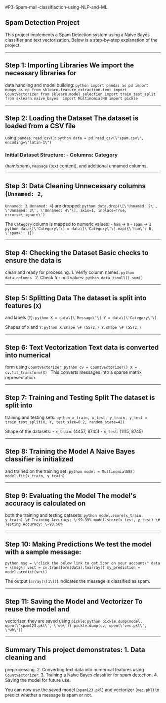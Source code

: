 #P3-Spam-mail-classifiaction-using-NLP-and-ML

## Spam Detection Project

This project implements a Spam Detection system using a Naive Bayes
classifier and text vectorization. Below is a step-by-step explanation
of the project.

----

## Step 1: Importing Libraries We import the necessary libraries for
data handling and model building: `
    python import pandas as pd
    import numpy as np from sklearn.feature_extraction.text
    import CountVectorizer from sklearn.model_selection
    import train_test_split from sklearn.naive_bayes 
    import MultinomialNB import pickle `

----

## Step 2: Loading the Dataset The dataset is loaded from a CSV file
using `pandas.read_csv()`: `python data =
pd.read_csv(\"spam.csv\", encoding=\"latin-1\") `

### Initial Dataset Structure: - Columns: Category
(ham/spam), `Message` (text content), and additional unnamed columns.

---

## Step 3: Data Cleaning Unnecessary columns (`Unnamed: 2`,
`Unnamed: 3`, `Unnamed: 4`) are dropped: ```python
data.drop(\[\'Unnamed: 2\', \'Unnamed: 3\', \'Unnamed: 4\'\], axis=1,
inplace=True, errors=\'ignore\') ```

The `Category` column is mapped to numeric values: - `ham` → `0` -
`spam` → `1` ```python data\[\'Category\'\] =
data\[\'Category\'\].map({\'ham\': 0, \'spam\': 1}) ```

----

## Step 4: Checking the Dataset Basic checks to ensure the data is
clean and ready for processing: 1. Verify column names: ```python
data.columns ``` 2. Check for null values: ```python
data.isnull().sum() ```

---

## Step 5: Splitting Data The dataset is split into features (`X`)
and labels (`Y`): ```python X = data\[\'Message\'\] Y =
data\[\'Category\'\] ```

Shapes of `X` and `Y`: ```python X.shape \# (5572,) Y.shape \#
(5572,) ```

---

## Step 6: Text Vectorization Text data is converted into numerical
form using `CountVectorizer`: ```python cv = CountVectorizer() X =
cv.fit_transform(X) ``` This converts messages into a sparse matrix
representation.

---

## Step 7: Training and Testing Split The dataset is split into
training and testing sets: ```python x_train, x_test, y_train, y_test
= train_test_split(X, Y, test_size=0.2, random_state=42) ```

Shape of the datasets: - `x_train`: (4457, 8745) - `x_test`: (1115,
8745)

---

## Step 8: Training the Model A Naive Bayes classifier is initialized
and trained on the training set: ```python model = MultinomialNB()
model.fit(x_train, y_train) ```

---

## Step 9: Evaluating the Model The model\'s accuracy is calculated on
both the training and testing datasets: ```python
model.score(x_train, y_train) \# Training Accuracy: \~99.39%
model.score(x_test, y_test) \# Testing Accuracy: \~98.56% ```

---

## Step 10: Making Predictions We test the model with a sample message:
`python msg = \"click the below link to get 5cor on your account\"
data = \[msg\] vect = cv.transform(data).toarray() my_prediction =
model.predict(vect) `

The output (`array(\[1\])`) indicates the message is classified as
spam.

---
## Step 11: Saving the Model and Vectorizer To reuse the model and
vectorizer, they are saved using `pickle`: ```python
pickle.dump(model, open(\'spam123.pkl\', \'wb\')) pickle.dump(cv,
open(\'vec.pkl\', \'wb\')) ```

---

## Summary This project demonstrates: 1. Data cleaning and
preprocessing. 2. Converting text data into numerical features using
`CountVectorizer`. 3. Training a Naive Bayes classifier for spam
detection. 4. Saving the model for future use.

You can now use the saved model (`spam123.pkl`) and vectorizer
(`vec.pkl`) to predict whether a message is spam or not.
